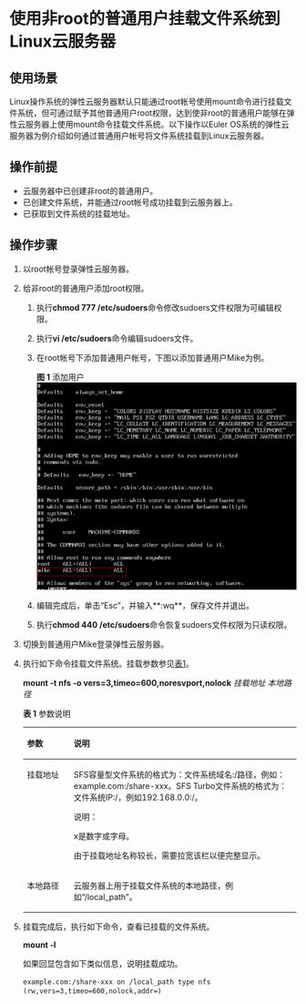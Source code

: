 # 使用非root的普通用户挂载文件系统到Linux云服务器<a name="sfs_01_0100"></a>

## 使用场景<a name="section15512154184412"></a>

Linux操作系统的弹性云服务器默认只能通过root帐号使用mount命令进行挂载文件系统，但可通过赋予其他普通用户root权限，达到使非root的普通用户能够在弹性云服务器上使用mount命令挂载文件系统。以下操作以Euler OS系统的弹性云服务器为例介绍如何通过普通用户帐号将文件系统挂载到Linux云服务器。

## 操作前提<a name="section1689695774314"></a>

-   云服务器中已创建非root的普通用户。
-   已创建文件系统，并能通过root帐号成功挂载到云服务器上。
-   已获取到文件系统的挂载地址。

## 操作步骤<a name="section72201550134310"></a>

1.  以root帐号登录弹性云服务器。
2.  给非root的普通用户添加root权限。
    1.  执行**chmod 777 /etc/sudoers**命令修改sudoers文件权限为可编辑权限。
    2.  执行**vi /etc/sudoers**命令编辑sudoers文件。
    3.  在root帐号下添加普通用户帐号，下图以添加普通用户Mike为例。

        **图 1**  添加用户<a name="fig1615624682112"></a>  
        ![](figures/添加用户.png "添加用户")

    4.  编辑完成后，单击“Esc”，并输入**:wq**，保存文件并退出。
    5.  执行**chmod 440 /etc/sudoers**命令恢复sudoers文件权限为只读权限。

3.  切换到普通用户Mike登录弹性云服务器。
4.  执行如下命令挂载文件系统。挂载参数参见[表1](#table0741121164416)。

    **mount -t nfs -o vers=3,timeo=600,noresvport,nolock** _挂载地址_ _本地路径_

    **表 1**  参数说明

    <a name="table0741121164416"></a>
    <table><thead align="left"><tr id="row97431121124411"><th class="cellrowborder" valign="top" width="17.080000000000002%" id="mcps1.2.3.1.1"><p id="p188663294473"><a name="p188663294473"></a><a name="p188663294473"></a>参数</p>
    </th>
    <th class="cellrowborder" valign="top" width="82.92%" id="mcps1.2.3.1.2"><p id="p186592974715"><a name="p186592974715"></a><a name="p186592974715"></a>说明</p>
    </th>
    </tr>
    </thead>
    <tbody><tr id="row074372114417"><td class="cellrowborder" valign="top" width="17.080000000000002%" headers="mcps1.2.3.1.1 "><p id="p13301182412477"><a name="p13301182412477"></a><a name="p13301182412477"></a>挂载地址</p>
    </td>
    <td class="cellrowborder" valign="top" width="82.92%" headers="mcps1.2.3.1.2 "><p id="p173036243476"><a name="p173036243476"></a><a name="p173036243476"></a>SFS容量型文件系统的格式为：文件系统域名:/路径，例如：example.com:/share-xxx。SFS Turbo文件系统的格式为：文件系统IP:/，例如192.168.0.0:/。</p>
    <div class="note" id="note1931112414478"><a name="note1931112414478"></a><a name="note1931112414478"></a><span class="notetitle"> 说明： </span><div class="notebody"><p id="p12312112413478"><a name="p12312112413478"></a><a name="p12312112413478"></a>x是数字或字母。</p>
    <p id="p203122243478"><a name="p203122243478"></a><a name="p203122243478"></a>由于挂载地址名称较长，需要拉宽该栏以便完整显示。</p>
    </div></div>
    </td>
    </tr>
    <tr id="row125621115134717"><td class="cellrowborder" valign="top" width="17.080000000000002%" headers="mcps1.2.3.1.1 "><p id="p1118632112125"><a name="p1118632112125"></a><a name="p1118632112125"></a>本地路径</p>
    </td>
    <td class="cellrowborder" valign="top" width="82.92%" headers="mcps1.2.3.1.2 "><p id="p10186182112124"><a name="p10186182112124"></a><a name="p10186182112124"></a>云服务器上用于挂载文件系统的本地路径，例如<span class="filepath" id="filepath15191192121212"><a name="filepath15191192121212"></a><a name="filepath15191192121212"></a>“/local_path”</span>。</p>
    </td>
    </tr>
    </tbody>
    </table>

5.  挂载完成后，执行如下命令，查看已挂载的文件系统。

    **mount -l**

    如果回显包含如下类似信息，说明挂载成功。

    ```
    example.com:/share-xxx on /local_path type nfs (rw,vers=3,timeo=600,nolock,addr=)
    ```



